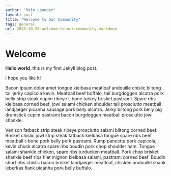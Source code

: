 ```yaml
---
author: "Rain Leander"
layout: post
title: "Welcome to Our Community"
tags: general
url: 2020-10-28-welcome-to-our-community.markdown
---
```


# Welcome

**Hello world**, this is my first Jekyll blog post.

I hope you like it!

Bacon ipsum dolor amet tongue kielbasa meatloaf andouille chislic biltong tail jerky capicola kevin. Meatball beef buffalo, tail burgdoggen alcatra pork belly strip steak cupim ribeye t-bone turkey brisket pastrami. Spare ribs kielbasa corned beef, jowl salami chicken shoulder tail prosciutto meatball landjaeger picanha sausage pork belly alcatra. Jerky biltong pork belly pig drumstick cupim pastrami bacon burgdoggen meatball prosciutto jowl shankle.

Venison fatback strip steak ribeye prosciutto salami biltong corned beef. Brisket chislic jowl strip steak fatback kielbasa tongue spare ribs beef meatball t-bone pork belly pork pastrami. Rump pancetta pork capicola, kevin chuck alcatra spare ribs boudin pork chop shoulder ham. Tongue salami shankle chicken, spare ribs turducken meatball. Pork chop brisket shankle beef ribs filet mignon kielbasa salami, pastrami corned beef. Boudin short ribs chislic bacon brisket landjaeger meatloaf, chicken andouille shank leberkas flank picanha pork belly buffalo.
